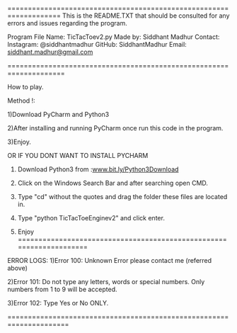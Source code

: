 ===================================================================
This is the README.TXT that should be consulted for any errors and issues
regarding the program.

Program File Name: TicTacToev2.py
Made by: Siddhant Madhur
Contact: Instagram: @siddhantmadhur
	 GitHub: SiddhantMadhur
	 Email: siddhant.madhur@gmail.com

====================================================================

How to play.

Method !:

1)Download PyCharm and Python3

2)After installing and running PyCharm once run this code in the program.

3)Enjoy.

OR IF YOU DONT WANT TO INSTALL PYCHARM

1) Download Python3 from :www.bit.ly/Python3Download

2) Click on the Windows Search Bar and after searching open CMD.

3) Type "cd" without the quotes and drag the folder these files are located in.

4) Type "python TicTacToeEnginev2" and click enter.

5) Enjoy 
====================================================================

ERROR LOGS:
1)Error 100: Unknown Error please contact me (referred above)

2)Error 101: Do not type any letters, words or special numbers. Only numbers from 1 to 9 will be accepted.

3)Error 102: Type Yes or No ONLY.

=====================================================================

	 

